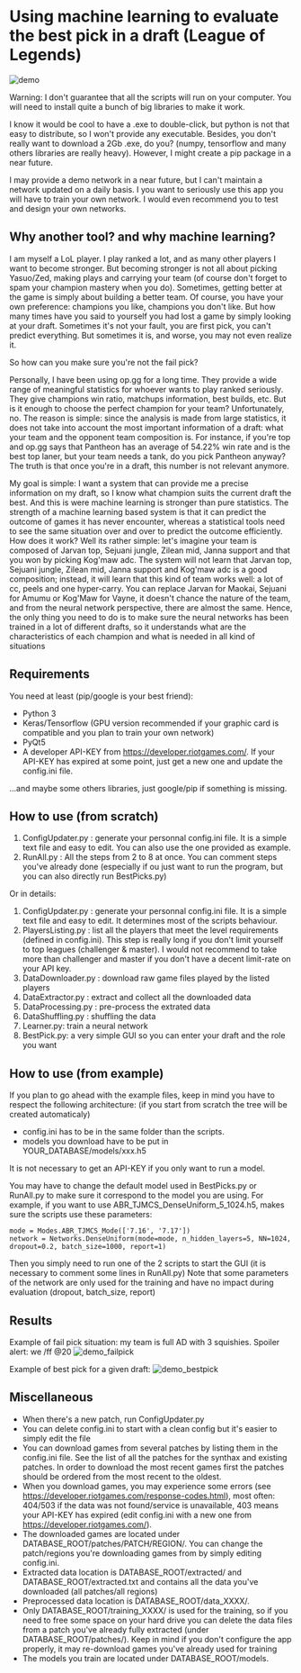 
# Using machine learning to evaluate the best pick in a draft (League of Legends)

![demo](https://raw.githubusercontent.com/vingtfranc/LoLAnalyzer/master/images/demo.PNG)


Warning: I don't guarantee that all the scripts will run on your computer. You will need to install quite a bunch of big libraries to make it work. 

I know it would be cool to have a .exe to double-click, but python is not that easy to distribute, so I won't provide any executable. Besides, you don't really want to download a 2Gb .exe, do you? (numpy, tensorflow and many others libraries are really heavy). However, I might create a pip package in a near future.

I may provide a demo network in a near future, but I can't maintain a network updated on a daily basis. I you want to seriously use this app you will have to train your own network. I would even recommend you to test and design your own networks.

## Why another tool? and why machine learning?
I am myself a LoL player. I play ranked a lot, and as many other players I want to become stronger. But becoming stronger is not all about picking Yasuo/Zed, making plays and carrying your team (of course don't forget to spam your champion mastery when you do). Sometimes, getting better at the game is simply about building a better team. Of course, you have your own preference: champions you like, champions you don't like. But how many times have you said to yourself you had lost a game by simply looking at your draft. Sometimes it's not your fault, you are first pick, you can't predict everything. But sometimes it is, and worse, you may not even realize it.

So how can you make sure you're not the fail pick?

Personally, I have been using op.gg for a long time. They provide a wide range of meaningful statistics for whoever wants to play ranked seriously. They give champions win ratio, matchups information, best builds, etc. But is it enough to choose the perfect champion for your team? Unfortunately, no. The reason is simple: since the analysis is made from large statistics, it does not take into account the most important information of a draft: what your team and the opponent team composition is. For instance, if you're top and op.gg says that Pantheon  has an average of 54.22% win rate and is the best top laner, but your team needs a tank, do you pick Pantheon anyway? The truth is that once you're in a draft, this number is not relevant anymore. 

My goal is simple: I want a system that can provide me a precise information on my draft, so I know what champion suits the current draft the best. And this is were machine learning is stronger than pure statistics. The strength of a machine learning based system is that it can predict the outcome of games it has never encounter, whereas a statistical tools need to see the same situation over and over to predict the outcome efficiently. How does it work? Well its rather simple: let's imagine your team is composed of Jarvan top, Sejuani jungle, Zilean mid, Janna support and that you won by picking Kog'maw adc. The system will not learn that Jarvan top, Sejuani jungle, Zilean mid, Janna support and Kog'maw adc is a good composition; instead, it will learn that this kind of team works well: a lot of cc, peels and one hyper-carry. You can replace Jarvan for Maokai, Sejuani for Amumu or Kog'Maw for Vayne, it doesn't chance the nature of the team, and from the neural network perspective, there are almost the same. Hence, the only thing you need to do is to make sure the neural networks has been trained in a lot of different drafts, so it understands what are the characteristics of each champion and what is needed in all kind of situations


## Requirements

You need at least (pip/google is your best friend):
- Python 3 
- Keras/Tensorflow (GPU version recommended if your graphic card is compatible and you plan to train your own network)
- PyQt5
- A developer API-KEY from https://developer.riotgames.com/. If your API-KEY has expired at some point, just get a new one and update the config.ini file.

...and maybe some others libraries, just google/pip if something is missing.

## How to use (from scratch)

1. ConfigUpdater.py : generate your personnal config.ini file. It is a simple text file and easy to edit. You can also use the one provided as example.
2. RunAll.py : All the steps from 2 to 8 at once. You can comment steps you've already done (especially if ou just want to run the program, but you can also directly run BestPicks.py)

Or in details:
1. ConfigUpdater.py : generate your personnal config.ini file. It is a simple text file and easy to edit. It determines most of the scripts behaviour.
2. PlayersListing.py : list all the players that meet the level requirements (defined in config.ini). This step is really long if you don't limit yourself to top leagues (challenger & master). I would not recommend to take more than challenger and master if you don't have a decent limit-rate on your API key.
3. DataDownloader.py : download raw game files played by the listed players
4. DataExtractor.py : extract and collect all the downloaded data
5. DataProcessing.py : pre-process the extrated data
6. DataShuffling.py : shuffling the data
7. Learner.py: train a neural network
8. BestPick.py: a very simple GUI so you can enter your draft and the role you want


## How to use (from example)

If you plan to go ahead with the example files, keep in mind you have to respect the following architecture: (if you start from scratch the tree will be created automaticaly)

- config.ini has to be in the same folder than the scripts.
- models you download have to be put in YOUR_DATABASE/models/xxx.h5

It is not necessary to get an API-KEY if you only want to run a model.

You may have to change the default model used in BestPicks.py or RunAll.py to make sure it correspond to the model you are using. For example, if you want to use ABR_TJMCS_DenseUniform_5_1024.h5, makes sure the scripts use these parameters:  

    mode = Modes.ABR_TJMCS_Mode(['7.16', '7.17'])  
    network = Networks.DenseUniform(mode=mode, n_hidden_layers=5, NN=1024, dropout=0.2, batch_size=1000, report=1)  

Then you simply need to run one of the 2 scripts to start the GUI (it is necessary to comment some lines in RunAll.py)
Note that some parameters of the network are only used for the training and have no impact during evaluation (dropout, batch_size, report)


## Results

Example of fail pick situation: my team is full AD with 3 squishies. Spoiler alert: we /ff @20
![demo_failpick](https://raw.githubusercontent.com/vingtfranc/LoLAnalyzer/master/images/demo_failpick.PNG)

Example of best pick for a given draft:
![demo_bestpick](https://raw.githubusercontent.com/vingtfranc/LoLAnalyzer/master/images/demo_bestpick.PNG)


## Miscellaneous
- When there's a new patch, run ConfigUpdater.py
- You can delete config.ini to start with a clean config but it's easier to simply edit the file
- You can download games from several patches by listing them in the config.ini file. See the list of all the patches for the synthax and existing patches. In order to download the most recent games first the patches should be ordered from the most recent to the oldest. 
- When you download games, you may experience some errors (see https://developer.riotgames.com/response-codes.html), most often: 404/503 if the data was not found/service is unavailable, 403 means your API-KEY has expired (edit config.ini with a new one from https://developer.riotgames.com/).
- The downloaded games are located under DATABASE_ROOT/patches/PATCH/REGION/. You can change the patch/regions you're downloading games from by simply editing config.ini. 
- Extracted data location is DATABASE_ROOT/extracted/ and DATABASE_ROOT/extracted.txt and contains all the data you've downloaded (all patches/all regions)
- Preprocessed data location is DATABASE_ROOT/data_XXXX/.
- Only DATABASE_ROOT/training_XXXX/ is used for the training, so if you need to free some space on your hard drive you can delete the data files from a patch you've already fully extracted (under DATABASE_ROOT/patches/). Keep in mind if you don't configure the app properly, it may re-download games you've already used for training
- The models you train are located under DATABASE_ROOT/models.
